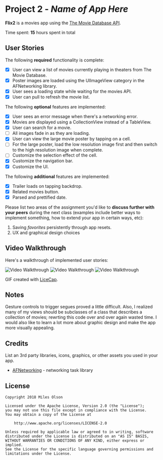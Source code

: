 # Project 2 - *Name of App Here*

**Flix2** is a movies app using the [The Movie Database API](http://docs.themoviedb.apiary.io/#).

Time spent: **15** hours spent in total

## User Stories

The following **required** functionality is complete:

- [x] User can view a list of movies currently playing in theaters from The Movie Database.
- [x] Poster images are loaded using the UIImageView category in the AFNetworking library.
- [x] User sees a loading state while waiting for the movies API.
- [x] User can pull to refresh the movie list.

The following **optional** features are implemented:

- [x] User sees an error message when there's a networking error.
- [x] Movies are displayed using a CollectionView instead of a TableView.
- [x] User can search for a movie.
- [ ] All images fade in as they are loading.
- [x] User can view the large movie poster by tapping on a cell.
- [ ] For the large poster, load the low resolution image first and then switch to the high resolution image when complete.
- [ ] Customize the selection effect of the cell.
- [x] Customize the navigation bar.
- [x] Customize the UI.

The following **additional** features are implemented:

- [x] Trailer loads on tapping backdrop.
- [x] Related movies button.
- [x] Parsed and prettified date.

Please list two areas of the assignment you'd like to **discuss further with your peers** during the next class (examples include better ways to implement something, how to extend your app in certain ways, etc):

1. Saving _favorites_ persistently through app resets.
2. UX and graphical design choices

## Video Walkthrough

Here's a walkthrough of implemented user stories:

<img src='https://i.imgur.com/vCeZAiL.gif' title='Video Walkthrough' width='' alt='Video Walkthrough' />
<img src='https://imgur.com/a/O4hjqjL.gif' title='Video Walkthrough' width='' alt='Video Walkthrough' />
<img src='https://imgur.com/a/Nj6u8Ox.gif' title='Video Walkthrough' width='' alt='Video Walkthrough' />

GIF created with [LiceCap](http://www.cockos.com/licecap/).

## Notes

Gesture controls to trigger segues proved a little difficult. Also, I realized many of my views should be subclasses of a class that describes a collection of movies; rewrting this code over and over again wasted time. I would also like to learn a lot more about graphic design and make the app more visually appealing.

## Credits

List an 3rd party libraries, icons, graphics, or other assets you used in your app.

- [AFNetworking](https://github.com/AFNetworking/AFNetworking) - networking task library

## License

    Copyright 2018 Miles Olson

    Licensed under the Apache License, Version 2.0 (the "License");
    you may not use this file except in compliance with the License.
    You may obtain a copy of the License at

        http://www.apache.org/licenses/LICENSE-2.0

    Unless required by applicable law or agreed to in writing, software
    distributed under the License is distributed on an "AS IS" BASIS,
    WITHOUT WARRANTIES OR CONDITIONS OF ANY KIND, either express or implied.
    See the License for the specific language governing permissions and
    limitations under the License.
